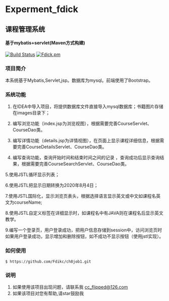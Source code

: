 # Experment_fdick
## 课程管理系统

#### 基于mybatis+servlet(Maven方式构建)

[![Build Status](https://fdick-1312693144.cos.ap-beijing.myqcloud.com/Fdick/img/202211012228722.svg)](https://github.com/Fdikc/Experment_fdick)
[![Fdick.pm](https://fdick-1312693144.cos.ap-beijing.myqcloud.com/Fdick/img/202211012227736.svg)](![fdick](https://github.com/Fdikc/Experment_fdick))

### 项目简介

本系统基于Mybatis,Servlet,jsp。数据库为mysql。前端使用了Bootstrap。 

### 系统功能

1. 在IDEA中导入项目，将提供数据库文件直接导入mysql数据库；书籍图片存储在images目录下；

2. 编写浏览功能（index.jsp为浏览视图），根据需要完善CourseServlet、CourseDao类。

3. 编写详情功能（details.jsp为详情视图），在页面上显示课程详细信息，根据需要完善CourseDetailsServlet、CourseDao类。

4. 编写查询功能，查询开始时间和结束时间之间的记录 ，查询成功后显示查询结果，根据需要完善CourseSearchServlet、CourseDao类。

5.使用JSTL循环显示列表；

6.使用JSTL把显示日期转换为2020年8月4日；

7.使用JSTL国际化，显示浏览页表头，根据选择语言显示英文或中文如课程名英文为courseName;

8.使用JSTL自定义标签在详细显示时，如课程名中有JAVA则在课程名后显示英文教学。

9.编写一个登录页，用户登录成功，把用户信息存储到session中，访问浏览页时如果用户登录成功，显示增加和删除按钮，如不成功不显示按钮（使用jstl实现）。

### 如何使用

```
$ https://github.com/Fdikc/ch8job1.git
```

### 说明<br/>

1. 如果使用该项目出现问题，请联系我 cc_flipped@126.com
2. 如果该项目对您有帮助,请star鼓励我
